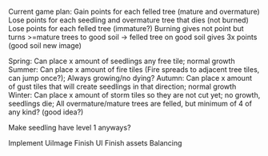 Current game plan:
Gain points for each felled tree (mature and overmature)
Lose points for each seedling and overmature tree that dies (not burned)
Lose points for each felled tree (immature?)
Burning gives not point but turns >=mature trees to good soil -> felled tree on good soil gives 3x points (good soil new image)

Spring: Can place x amount of seedlings any free tile; normal growth
Summer: Can place x amount of fire tiles (Fire spreads to adjacent tree tiles, can jump once?); Always growing/no dying?
Autumn: Can place x amount of gust tiles that will create seedlings in that direction; normal growth
Winter: Can place x amount of storm tiles so they are not cut yet; no growth, seedlings die; All overmature/mature trees are felled, but minimum of 4 of any kind? (good idea?)

Make seedling have level 1 anyways?

Implement UiImage
Finish UI
Finish assets
Balancing
